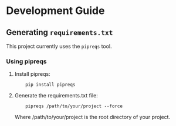 # Development Guide
## Generating `requirements.txt`
This project currently uses the `pipreqs` tool.
### Using pipreqs
1. Install pipreqs:
    ```shell
        pip install pipreqs
    ```
2. Generate the requirements.txt file:
    ```shell
        pipreqs /path/to/your/project --force
    ```
   Where /path/to/your/project is the root directory of your project.
